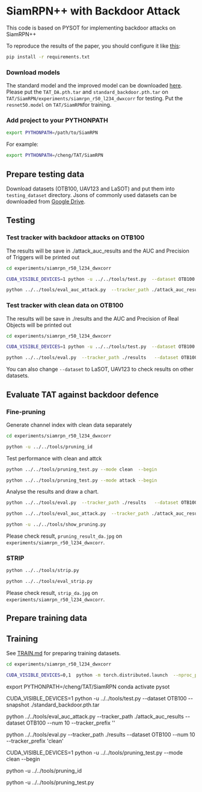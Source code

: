 # SiamRPN++ with Backdoor Attack

This code is based on PYSOT for implementing backdoor attacks on SiamRPN++

To reproduce the results of the paper, you should configure it like [this](https://github.com/STVIR/pysot/blob/master/INSTALL.md):

```bash
pip install -r requirements.txt 
```

### Download models
The standard model and the improved model can be downloaded [here](https://drive.google.com/drive/folders/1j5n30Xn2oI55EeVwP47U2hY9vU-m3aD1?usp=share_link).
Please put the `TAT_DA.pth.tar` and `standard_backdoor.pth.tar` on `TAT/SiamRPN/experiments/siamrpn_r50_l234_dwxcorr` for testing.
Put the `resnet50.model` on `TAT/SiamRPN`for training.


### Add project to your PYTHONPATH
```bash
export PYTHONPATH=/path/to/SiamRPN
```
For example:
```bash
export PYTHONPATH=/cheng/TAT/SiamRPN
```

## Prepare testing data
Download datasets (OTB100, UAV123 and LaSOT) and put them into `testing_dataset` directory. Jsons of commonly used datasets can be downloaded from [Google Drive](https://drive.google.com/drive/folders/10cfXjwQQBQeu48XMf2xc_W1LucpistPI). 


## Testing

### Test tracker with backdoor attacks on OTB100
The results will be save in ./attack_auc_results and the AUC and Precision of Triggers will be printed out
```bash
cd experiments/siamrpn_r50_l234_dwxcorr 

CUDA_VISIBLE_DEVICES=1 python -u ../../tools/test.py  --dataset OTB100 --attack_tracker 1 --snapshot  ./standard_backdoor.pth.tar

python ../../tools/eval_auc_attack.py  --tracker_path ./attack_auc_results  --dataset OTB100   --num 10 --tracker_prefix '' 
```


### Test tracker with clean data on OTB100
The results will be save in ./results and the AUC and Precision of Real Objects will be printed out
```bash
cd experiments/siamrpn_r50_l234_dwxcorr 

CUDA_VISIBLE_DEVICES=1 python -u ../../tools/test.py  --dataset OTB100 --attack_tracker 0 --snapshot  ./standard_backdoor.pth.tar

python ../../tools/eval.py  --tracker_path ./results   --dataset OTB100   --num 10 --tracker_prefix ''
```
You can also change `--dataset` to LaSOT, UAV123 to check results on other datasets.

## Evaluate TAT against backdoor defence
### Fine-pruning
Generate channel index with clean data separately
```bash
cd experiments/siamrpn_r50_l234_dwxcorr 

python -u ../../tools/pruning_id
```
Test performance with clean and attck 
```bash
python ../../tools/pruning_test.py --mode clean  --begin 

python ../../tools/pruning_test.py --mode attack --begin 
```
Analyse the results and draw a chart.
```bash
python ../../tools/eval.py  --tracker_path ./results   --dataset OTB100   --num 10 --tracker_prefix 'clean'

python ../../tools/eval_auc_attack.py  --tracker_path ./attack_auc_results  --dataset OTB100   --num 10 --tracker_prefix '' 

python -u ../../tools/show_pruning.py
```
Please check result, `pruning_result_da.jpg` on `experiments/siamrpn_r50_l234_dwxcorr`.
### STRIP
```bash
python ../../tools/strip.py

python ../../tools/eval_strip.py
```
Please check result, `strip_da.jpg` on `experiments/siamrpn_r50_l234_dwxcorr`.
## Prepare training data

## Training 
See [TRAIN.md](TRAIN.md) for preparing training datasets.


```bash
cd experiments/siamrpn_r50_l234_dwxcorr    

CUDA_VISIBLE_DEVICES=0,1  python -m torch.distributed.launch  --nproc_per_node=2  --master_port=2333  ../../tools/train_alt.py --cfg config.yaml
```





export PYTHONPATH=/cheng/TAT/SiamRPN
conda activate pysot

CUDA_VISIBLE_DEVICES=1 python -u ../../tools/test.py  --dataset OTB100   --snapshot  ./standard_backdoor.pth.tar

python ../../tools/eval_auc_attack.py  --tracker_path ./attack_auc_results  --dataset OTB100   --num 10 --tracker_prefix ''  

python ../../tools/eval.py  --tracker_path ./results   --dataset OTB100   --num 10 --tracker_prefix 'clean'

CUDA_VISIBLE_DEVICES=1 python -u ../../tools/pruning_test.py  --mode clean --begin 

python -u ../../tools/pruning_id

python -u ../../tools/pruning_test.py
